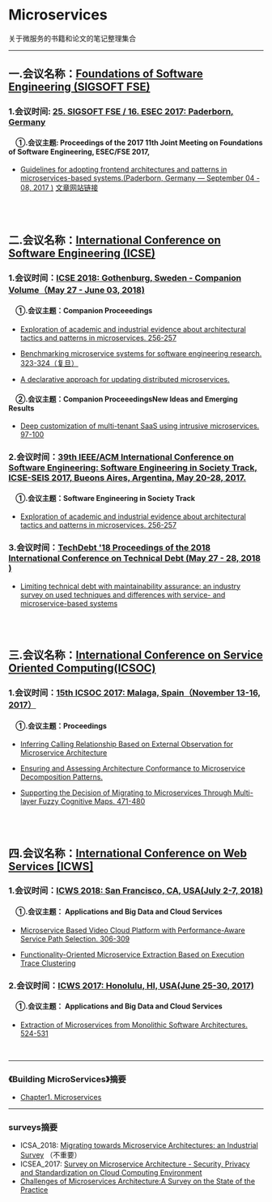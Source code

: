 # Microservices 
关于微服务的书籍和论文的笔记整理集合

------

## 一.会议名称：[Foundations of Software Engineering (SIGSOFT FSE)](https://dblp.uni-trier.de/db/conf/sigsoft/)  

### 1.会议时间: [25. SIGSOFT FSE / 16. ESEC 2017: Paderborn, Germany](https://dblp.uni-trier.de/db/conf/sigsoft/fse2017.html)

#### &emsp;①.会议主题: Proceedings of the 2017 11th Joint Meeting on Foundations of Software Engineering, ESEC/FSE 2017,

* [Guidelines for adopting frontend architectures and patterns in microservices-based systems.(Paderborn, Germany — September 04 - 08, 2017 )](/conference_01.md)  [文章网站链接](https://dl.acm.org/citation.cfm?doid=3106237.3117775)
</br>
</br>

## 二.会议名称：[International Conference on Software Engineering (ICSE)](https://dblp.uni-trier.de/db/conf/icse/)  

### 1.会议时间：[ICSE 2018: Gothenburg, Sweden - Companion Volume（May 27 - June 03, 2018)](https://dblp.unitrier.de/db/conf/icse/icse2018c.html)

#### &emsp;①.会议主题：Companion Proceeedings

* [Exploration of academic and industrial evidence about architectural tactics and patterns in microservices. 256-257](https://dblp.uni-trier.de/db/conf/icse/icse2018c.html)

* [Benchmarking microservice systems for software engineering research. 323-324（复旦）](https://dl.acm.org/citation.cfm?doid=3183440.3194991) 

* [A declarative approach for updating distributed microservices.](https://dl.acm.org/citation.cfm?doid=3183440.3195023) 

#### &emsp;②.会议主题：Companion ProceeedingsNew Ideas and Emerging Results

* [Deep customization of multi-tenant SaaS using intrusive microservices. 97-100](https://dblp.uni-trier.de/db/conf/icse/nier2018.html) 

### 2.会议时间：[39th IEEE/ACM International Conference on Software Engineering: Software Engineering in Society Track, ICSE-SEIS 2017, Bueons Aires, Argentina, May 20-28, 2017.](https://dblp.uni-trier.de/db/conf/ispw/icssp2016.html)

#### &emsp;①.会议主题：Software Engineering in Society Track

* [Exploration of academic and industrial evidence about architectural tactics and patterns in microservices. 256-257](https://dl.acm.org/citation.cfm?doid=2904354.2904368) 

### 3.会议时间：[TechDebt '18 Proceedings of the 2018 International Conference on Technical Debt (May 27 - 28, 2018 )](https://dblp.uni-trier.de/db/conf/ispw/icssp2016.html)

* [Limiting technical debt with maintainability assurance: an industry survey on used techniques and differences with service- and microservice-based systems](https://dl.acm.org/citation.cfm?doid=3194164.3194166) 
</br>
</br>

## 三.会议名称：[International Conference on Service Oriented Computing(ICSOC)](https://dblp.uni-trier.de/db/conf/icsoc/)  

### 1.会议时间：[15th ICSOC 2017: Malaga, Spain（November 13-16, 2017）](https://dblp.uni-trier.de/db/conf/icsoc/icsoc2017.html)

#### &emsp;①.会议主题：Proceedings

* [Inferring Calling Relationship Based on External Observation for Microservice Architecture](https://link.springer.com/chapter/10.1007%2F978-3-319-69035-3_16) 

* [Ensuring and Assessing Architecture Conformance to Microservice Decomposition Patterns.](https://link.springer.com/chapter/10.1007%2F978-3-319-69035-3_29) 

* [Supporting the Decision of Migrating to Microservices Through Multi-layer Fuzzy Cognitive Maps. 471-480](https://link.springer.com/chapter/10.1007%2F978-3-319-69035-3_34) 
</br>
</br>

## 四.会议名称：[International Conference on Web Services [ICWS]](https://dblp.uni-trier.de/db/conf/icws/)

### 1.会议时间：[ICWS 2018: San Francisco, CA, USA(July 2-7, 2018)](https://dblp.uni-trier.de/db/conf/icws/icws2018.html)

#### &emsp;①.会议主题： Applications and Big Data and Cloud Services

* [Microservice Based Video Cloud Platform with Performance-Aware Service Path Selection. 306-309](https://ieeexplore.ieee.org/document/8456365) 

* [Functionality-Oriented Microservice Extraction Based on Execution Trace Clustering](https://ieeexplore.ieee.org/document/8456351) 

### 2.会议时间：[ICWS 2017: Honolulu, HI, USA(June 25-30, 2017)](https://dblp.uni-trier.de/db/conf/icws/icws2017.html)

#### &emsp;①.会议主题： Applications and Big Data and Cloud Services

* [Extraction of Microservices from Monolithic Software Architectures. 524-531
](https://ieeexplore.ieee.org/document/8029803) 
</br>

------

### 《Building MicroServices》摘要
[Chapter1. Microservices]: /1_microservices   "第一章"

* [Chapter1. Microservices]

------

### surveys摘要
[Migrating towards Microservice Architectures: an Industrial Survey]: /survey_1.md
[Survey on Microservice Architecture - Security, Privacy and Standardization on
Cloud Computing Environment]: /survey_2.md
[Challenges of Microservices Architecture:A Survey on the State of the Practice]: /survey_3.md

* ICSA_2018: [Migrating towards Microservice Architectures: an Industrial Survey] （不重要）
* ICSEA_2017: [Survey on Microservice Architecture - Security, Privacy and Standardization on
Cloud Computing Environment]
* [Challenges of Microservices Architecture:A Survey on the State of the Practice]








